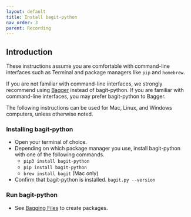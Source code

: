```yaml
---
layout: default
title: Install bagit-python
nav_order: 3
parent: Recording
---
```


## Introduction

These instructions assume you are comfortable with command-line interfaces such as Terminal and package managers like `pip` and `homebrew`.

If you are not familiar with command-line interfaces, we strongly recommend using [Bagger](install-bagger.html) instead of bagit-python. If you are familiar with command-line interfaces, you may prefer bagit-python to Bagger.

The following instructions can be used for Mac, Linux, and Windows computers, unless otherwise noted.

### Installing bagit-python

* Open your terminal of choice.
* Depending on which package manager you use, install bagit-python with one of the following commands.
  * `pip3 install bagit-python`
  * `pip install bagit-python`
  * `brew install bagit` (Mac only)
* Confirm that bagit-python is installed. `bagit.py --version`

### Run bagit-python

* See [Bagging Files](bagging-files.html) to create packages.